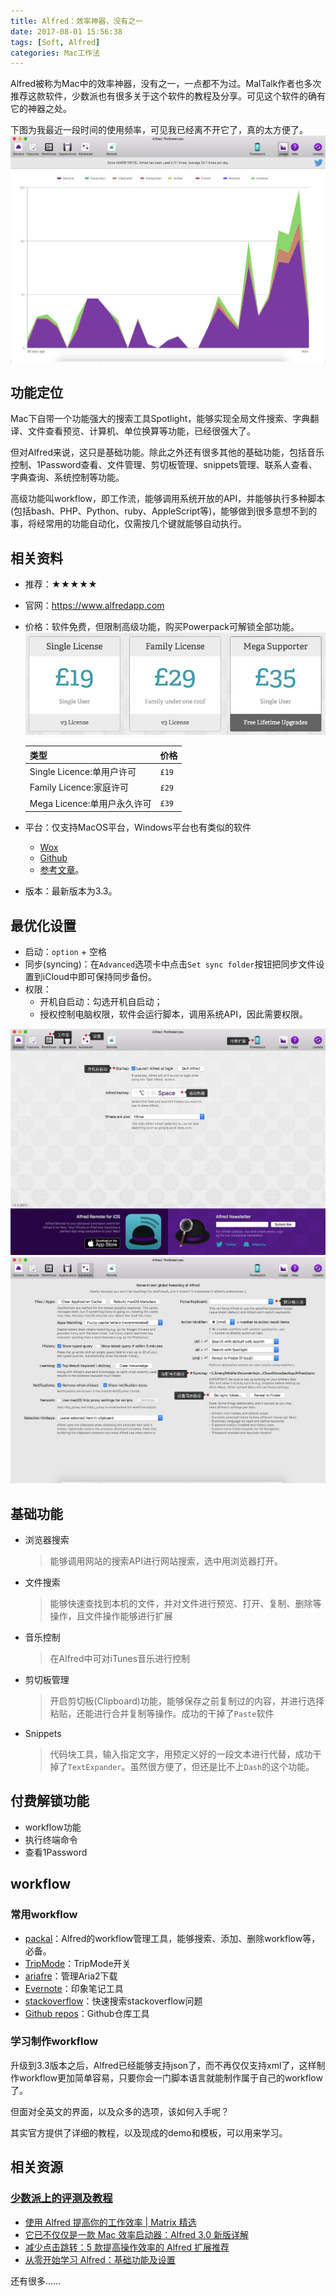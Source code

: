 ```yaml
---
title: Alfred：效率神器，没有之一
date: 2017-08-01 15:56:38
tags: [Soft, Alfred]
categories: Mac工作法
---
```


Alfred被称为Mac中的效率神器，没有之一，一点都不为过。MalTalk作者也多次推荐这款软件，少数派也有很多关于这个软件的教程及分享。可见这个软件的确有它的神器之处。

下图为我最近一段时间的使用频率，可见我已经离不开它了，真的太方便了。
![2017725102433](alfred/2017725102433.jpg)

## 功能定位
Mac下自带一个功能强大的搜索工具Spotlight，能够实现全局文件搜索、字典翻译、文件查看预览、计算机、单位换算等功能，已经很强大了。

但对Alfred来说，这只是基础功能。除此之外还有很多其他的基础功能，包括音乐控制、1Password查看、文件管理、剪切板管理、snippets管理、联系人查看、字典查询、系统控制等功能。

高级功能叫workflow，即工作流，能够调用系统开放的API，并能够执行多种脚本(包括bash、PHP、Python、ruby、AppleScript等)，能够做到很多意想不到的事，将经常用的功能自动化，仅需按几个键就能够自动执行。


## 相关资料
- 推荐：★★★★★
- 官网：<https://www.alfredapp.com>
- 价格：软件免费，但限制高级功能，购买Powerpack可解锁全部功能。
    ![2017725102456](alfred/2017725102456.jpg)

    |类型 |价格|
    |----|---|
    |Single Licence:单用户许可   |`£19`|
    |Family Licence:家庭许可    |`£29`|
    |Mega Licence:单用户永久许可 | `£39`|
- 平台：仅支持MacOS平台，Windows平台也有类似的软件
    - [Wox](https://github.com/Wox-launcher/Wox)
    - [Github](http://www.getwox.com)
    - [参考文章](http://sspai.com/33460)。
- 版本：最新版本为3.3。

## 最优化设置
- 启动：`option` + 空格
- 同步(syncing)：在`Advanced`选项卡中点击`Set sync folder`按钮把同步文件设置到iCloud中即可保持同步备份。
- 权限：
    - 开机自启动：勾选开机自启动；
    - 授权控制电脑权限，软件会运行脚本，调用系统API，因此需要权限。

![2017725102511](alfred/2017725102511.jpg)
![2017725102521](alfred/2017725102521.jpg)
## 基础功能 
- 浏览器搜索

    > 能够调用网站的搜索API进行网站搜索，选中用浏览器打开。
- 文件搜索

    > 能够快速查找到本机的文件，并对文件进行预览、打开、复制、删除等操作，且文件操作能够进行扩展
- 音乐控制

    > 在Alfred中可对iTunes音乐进行控制
- 剪切板管理

    > 开启剪切板(Clipboard)功能，能够保存之前复制过的内容，并进行选择粘贴，还能进行合并复制等操作。成功的干掉了`Paste`软件
- Snippets
    > 代码块工具，输入指定文字，用预定义好的一段文本进行代替，成功干掉了`TextExpander`。虽然很方便了，但还是比不上`Dash`的这个功能。

## 付费解锁功能
- workflow功能
- 执行终端命令
- 查看1Password

## workflow

### 常用workflow
- [packal](http://www.packal.org)：Alfred的workflow管理工具，能够搜索、添加、删除workflow等，必备。
- [TripMode](http://www.packal.org/workflow/tripmode)：TripMode开关
- [ariafre](http://www.packal.org/workflow/ariafre)：管理Aria2下载
- [Evernote](http://www.packal.org/workflow/evernote)：印象笔记工具
- [stackoverflow](http://www.packal.org/workflow/stackoverflow-search)：快速搜索stackoverflow问题
- [Github repos](http://www.packal.org/workflow/github-repos)：Github仓库工具


### 学习制作workflow
升级到3.3版本之后，Alfred已经能够支持json了，而不再仅仅支持xml了，这样制作workflow更加简单容易，只要你会一门脚本语言就能制作属于自己的workflow了。

但面对全英文的界面，以及众多的选项，该如何入手呢？

其实官方提供了详细的教程，以及现成的demo和模板，可以用来学习。


## 相关资源
### [少数派上的评测及教程](http://sspai.com/tag/alfred)
- [使用 Alfred 提高你的工作效率 | Matrix 精选](http://sspai.com/35927)
- [它已不仅仅是一款 Mac 效率启动器：Alfred 3.0 新版详解](http://sspai.com/34468)
- [减少点击跳转：5 款提高操作效率的 Alfred 扩展推荐](http://sspai.com/33279)
- [从零开始学习 Alfred：基础功能及设置](http://sspai.com/32979)

还有很多……


